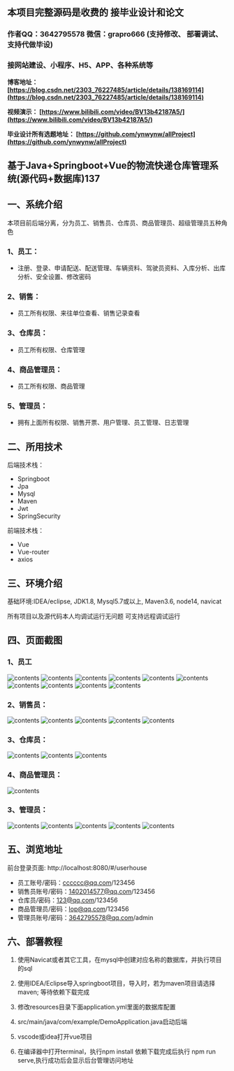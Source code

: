 ## 本项目完整源码是收费的  接毕业设计和论文

### 作者QQ：3642795578 微信：grapro666 (支持修改、 部署调试、 支持代做毕设)

### 接网站建设、小程序、H5、APP、各种系统等

**博客地址：
[https://blog.csdn.net/2303_76227485/article/details/138169114](https://blog.csdn.net/2303_76227485/article/details/138169114)**

**视频演示：
[https://www.bilibili.com/video/BV13b42187A5/](https://www.bilibili.com/video/BV13b42187A5/)**

**毕业设计所有选题地址：
[https://github.com/ynwynw/allProject](https://github.com/ynwynw/allProject)**

## 基于Java+Springboot+Vue的物流快递仓库管理系统(源代码+数据库)137

## 一、系统介绍
本项目前后端分离，分为员工、销售员、仓库员、商品管理员、超级管理员五种角色

### 1、员工：
- 注册、登录、申请配送、配送管理、车辆资料、驾驶员资料、入库分析、出库分析、安全设置、修改密码
### 2、销售：
- 员工所有权限、来往单位查看、销售记录查看
### 3、仓库员：
- 员工所有权限、仓库管理
### 4、商品管理员：
- 员工所有权限、商品管理
### 5、管理员：
- 拥有上面所有权限、销售开票、用户管理、员工管理、日志管理

## 二、所用技术

后端技术栈：

- Springboot
- Jpa
- Mysql
- Maven
- Jwt
- SpringSecurity

前端技术栈：

- Vue 
- Vue-router 
- axios

## 三、环境介绍

基础环境:IDEA/eclipse, JDK1.8, Mysql5.7或以上, Maven3.6, node14, navicat

所有项目以及源代码本人均调试运行无问题 可支持远程调试运行

## 四、页面截图
### 1、员工
![contents](./picture/picture1.png)
![contents](./picture/picture2.png)
![contents](./picture/picture3.png)
![contents](./picture/picture4.png)
![contents](./picture/picture5.png)
![contents](./picture/picture6.png)
![contents](./picture/picture7.png)
![contents](./picture/picture8.png)
![contents](./picture/picture9.png)
![contents](./picture/picture10.png)

### 2、销售员：
![contents](./picture/picture11.png)
![contents](./picture/picture12.png)
![contents](./picture/picture13.png)
![contents](./picture/picture14.png)
![contents](./picture/picture15.png)

### 3、仓库员：
![contents](./picture/picture16.png)
![contents](./picture/picture17.png)
![contents](./picture/picture18.png)

### 4、商品管理员：

![contents](./picture/picture19.png)

### 3、管理员：
![contents](./picture/picture20.png)
![contents](./picture/picture21.png)
![contents](./picture/picture22.png)
![contents](./picture/picture23.png)
![contents](./picture/picture24.png)

## 五、浏览地址
前台登录页面: http://localhost:8080/#/userhouse

- 员工账号/密码：cccccc@qq.com/123456
- 销售员账号/密码：1402014577@qq.com/123456
- 仓库员/密码：123@qq.com/123456
- 商品管理员/密码：lop@qq.com/123456
- 管理员账号/密码：3642795578@qq.com/admin

## 六、部署教程

1. 使用Navicat或者其它工具，在mysql中创建对应名称的数据库，并执行项目的sql

2. 使用IDEA/Eclipse导入springboot项目，导入时，若为maven项目请选择maven; 等待依赖下载完成

3. 修改resources目录下面application.yml里面的数据库配置

4. src/main/java/com/example/DemoApplication.java启动后端

5. vscode或idea打开vue项目

6. 在编译器中打开terminal，执行npm install 依赖下载完成后执行 npm run serve,执行成功后会显示后台管理访问地址

